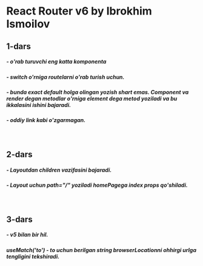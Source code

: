 # React Router v6 by Ibrokhim Ismoilov

## 1-dars

##### <BrowserRouter/> - o'rab turuvchi eng katta komponenta

##### <Routes/> - switch o'rniga routelarni o'rab turish uchun.

##### <Route/> - bunda exact default holga olingan yozish shart emas. Component va render degan metodlar o'rniga element dega metod yoziladi va bu ikkalasini ishini bajaradi.

##### <Link /> - oddiy link kabi o'zgarmagan.

<br>

## 2-dars

##### <Outlet/> - Layoutdan children vazifasini bajaradi.

##### <Routes /> - Layout uchun path="/" yoziladi homePagega index props qo'shiladi.

<br>

## 3-dars

##### <NavLink /> - v5 bilan bir hil.

##### useMatch('to') - to uchun berilgan string browserLocationni ohhirgi urlga tengligini tekshiradi.
